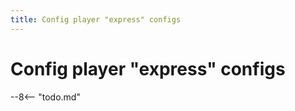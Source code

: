 ```yaml
---
title: Config player "express" configs
---
```


# Config player "express" configs


--8<-- "todo.md"
